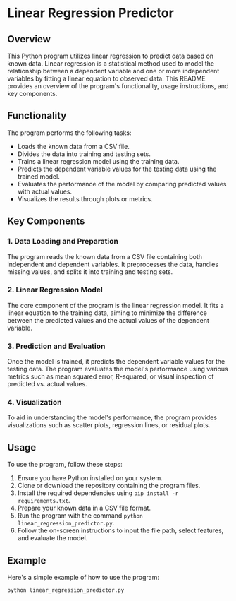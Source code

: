 # Linear Regression Predictor

## Overview
This Python program utilizes linear regression to predict data based on known data. Linear regression is a statistical method used to model the relationship between a dependent variable and one or more independent variables by fitting a linear equation to observed data. This README provides an overview of the program's functionality, usage instructions, and key components.

## Functionality
The program performs the following tasks:
- Loads the known data from a CSV file.
- Divides the data into training and testing sets.
- Trains a linear regression model using the training data.
- Predicts the dependent variable values for the testing data using the trained model.
- Evaluates the performance of the model by comparing predicted values with actual values.
- Visualizes the results through plots or metrics.

## Key Components
### 1. Data Loading and Preparation
The program reads the known data from a CSV file containing both independent and dependent variables. It preprocesses the data, handles missing values, and splits it into training and testing sets.

### 2. Linear Regression Model
The core component of the program is the linear regression model. It fits a linear equation to the training data, aiming to minimize the difference between the predicted values and the actual values of the dependent variable.

### 3. Prediction and Evaluation
Once the model is trained, it predicts the dependent variable values for the testing data. The program evaluates the model's performance using various metrics such as mean squared error, R-squared, or visual inspection of predicted vs. actual values.

### 4. Visualization
To aid in understanding the model's performance, the program provides visualizations such as scatter plots, regression lines, or residual plots.

## Usage
To use the program, follow these steps:
1. Ensure you have Python installed on your system.
2. Clone or download the repository containing the program files.
3. Install the required dependencies using `pip install -r requirements.txt`.
4. Prepare your known data in a CSV file format.
5. Run the program with the command `python linear_regression_predictor.py`.
6. Follow the on-screen instructions to input the file path, select features, and evaluate the model.

## Example
Here's a simple example of how to use the program:
```python
python linear_regression_predictor.py
